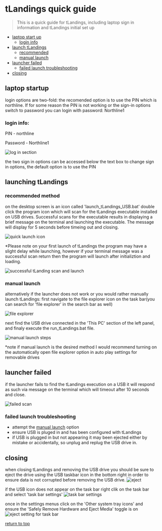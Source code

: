 # tLandings quick guide

> This is a quick guide for tLandings, including laptop sign in information and tLandings initial set up

<!-- toc -->

- [laptop start up](#laptop-startup)
  * [login info](#login-info)
- [launch tLandings](#launch-tLandings)
  * [recommended](#recommended-method)
  * [manual launch](#manual-launch)
- [launcher failed](#launcher-failed)
  * [failed launch troubleshooting](#failed-launch-troubleshooting)
- [closing](#closing)

## laptop startup
login options are two-fold: the recomended option is to use the PIN which is northline.
If for some reason the PIN is not working or the sign-in options switch to password you can login with password: Northline1

### login info:

PIN - northline

Password - Northline1

![log in section](/imgs/log_in.png)

the two sign in options can be accessed below the text box to change sign in options, the default option is to use the PIN

## launching tLandings

### recommended method
on the desktop screen is an icon called 'launch_tLandings_USB.bat' double click the program icon which will scan for the tLandings executable installed on USB drives. Successful scans for the executable results in displaying a brief message on the terminal and launching the executable. The message will display for 5 seconds before timeing out and closing.

![quick launch icon](/imgs/quick_launch.png)

*Please note on your first launch of tLandings the program may have a slight delay while launching, however if your terminal message was a successful scan return then the program will launch after initializtion and loading.

![successful tLanding scan and launch](/imgs/successful_scan.png)

### manual launch
alternatively if the launcher does not work or you would rather manually launch tLandings: first navigate to the file explorer icon on the task bar(you can search for 'file explorer' in the search bar as well)

![file explorer](/imgs/file_explorer.png)

next find the USB drive connected in the 'This PC' section of the left panel, and finaly execute the run_tLandings.bat file.

![manual launch steps](/imgs/manual_launch.png)

*note if manual launch is the desired method I would recommend turning on the automatically open file explorer option in auto play settings for removable drives

## launcher failed
if the launcher fails to find the tLandings execution on a USB it will respond as such via message on the terminal which will timeout after 10 seconds and close.

![failed scan](/imgs/fail_scan.png)

### failed launch troubleshooting
- attempt the [manual launch](#manual-launch) option
- ensure USB is pluged in and has been configured with tLandings
- if USB is plugged in but not appearing it may been ejected either by mistake or accidentally, so unplug and replug the USB drive in.
  
## closing
when closing tLandings and removing the USB drive you should be sure to eject the drive using the USB taskbar icon in the bottom right in order to ensure data is not corrupted before removing the USB drive.
![eject](/imgs/eject.png)

if the USB icon does not appear on the task bar right clik on the task bar and select 'task bar settings'
![task bar settings](/imgs/task_bar.png)

once in the settings menus click on the 'Other system tray icons' and ensure the 'Safely Remove Hardware and Eject Media' toggle is on
![eject setting for task bar](/imgs/eject_setting.png)

[return to top](#tLandings-quick-guide)



